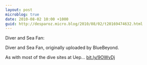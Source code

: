 ```yaml
---
layout: post
microblog: true
date: 2010-08-02 10:00 +1000
guid: http://desparoz.micro.blog/2010/08/02/t20169474632.html
---
```

Diver and Sea Fan: 

Diver and Sea Fan, originally uploaded by BlueBeyond.

As with most of the dive sites at Uep... [bit.ly/9OWvDj](http://bit.ly/9OWvDj)
